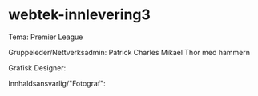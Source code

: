 # webtek-innlevering3
Tema: Premier League

Gruppeleder/Nettverksadmin: Patrick Charles Mikael Thor med hammern

Grafisk Designer:

Innhaldsansvarlig/"Fotograf":
